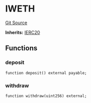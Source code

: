 # IWETH
[Git Source](https://github.com/manifoldfinance/MevEthRouter/blob/7ae7f0bb6d26c35a3dd7bd22f9b451cb05d17d36/src/interfaces/IWETH.sol)

**Inherits:**
[IERC20](/src/interfaces/IERC20.sol/interface.IERC20.md)


## Functions
### deposit


```solidity
function deposit() external payable;
```

### withdraw


```solidity
function withdraw(uint256) external;
```

